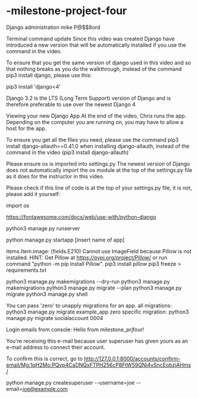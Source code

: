 # -milestone-project-four

Django administration
mike P@$$8ord

Terminal command update
Since this video was created Django have introduced a new version that will be automatically installed if you use the command in the video.

To ensure that you get the same version of django used in this video and so that nothing breaks as you do the walkthrough, instead of the command pip3 install django, please use this:

pip3 install 'django<4'

Django 3.2 is the LTS (Long Term Support) version of Django and is therefore preferable to use over the newest Django 4

Viewing your new Django App
At the end of the video, Chris runs the app. Depending on the computer you are running on, you may have to allow a host for the app.

To ensure you get all the files you need, please use the command pip3 install django-allauth==0.41.0 when installing django-allauth, instead of the command in the video (pip3 install django-allauth)

Please ensure os is imported into settings.py
The newest version of Django does not automatically import the os module at the top of the settings.py file as it does for the instructor in this video.

Please check if this line of code is at the top of your settings.py file, it is not, please add it yourself:

import os

https://fontawesome.com/docs/web/use-with/python-django

python3 manage.py runserver

python manage.py startapp [insert name of app]

items.Item.image: (fields.E210) Cannot use ImageField because Pillow is not installed.
        HINT: Get Pillow at https://pypi.org/project/Pillow/ or run command "python -m pip install Pillow".
pip3 install pillow
pip3 freeze > requirements.txt

python3 manage.py makemigrations --dry-run
python3 manage.py makemigrations
python3 manage.py migrate --plan
python3 manage.py migrate
python3 manage.py shell


You can pass 'zero' to unapply migrations for an app.
all migrations: python3 manage.py migrate example_app zero 
specific migration: python3 manage.py migrate socialaccount 0004

Login emails from console:
Hello from milestone_prjfour!

You're receiving this e-mail because user superuser has given yours as an e-mail address to connect their account.

To confirm this is correct, go to http://127.0.0.1:8000/accounts/confirm-email/Mg:1qH2Mo:PQvp4CaDNQxFTPH256cP8FtW59QNi4vSncEobzjAHms/

python manage.py createsuperuser --username=joe --email=joe@example.com